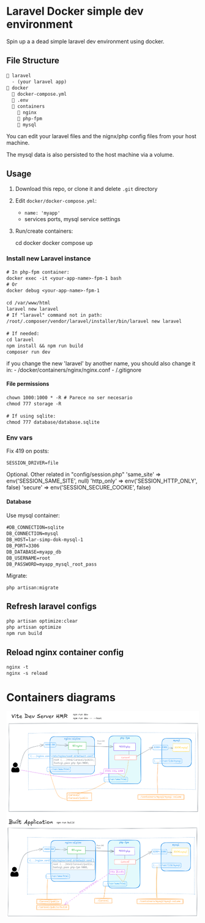 # Laravel Docker simple dev environment

Spin up a a dead simple laravel dev environment using docker.

## File Structure

```
📁 laravel
  - (your laravel app)
📁 docker
  📘 docker-compose.yml
  📄 .env
  📁 containers
    📁 nginx
    📁 php-fpm
    📁 mysql
```

You can edit your laravel files and the nignx/php config files
from your host machine.

The mysql data is also persisted to the host machine via a volume.

## Usage

1. Download this repo, or clone it and delete `.git` directory

2. Edit `docker/docker-compose.yml`:
	
	- `name: 'myapp'`
	- services ports, mysql service settings

3. Run/create containers: 
	
	cd docker
	docker compose up

### Install new Laravel instance

	# In php-fpm container:
	docker exec -it <your-app-name>-fpm-1 bash	
	# Or
	docker debug <your-app-name>-fpm-1
	
	cd /var/www/html
	laravel new laravel
	# If "laravel" command not in path:
	/root/.composer/vendor/laravel/installer/bin/laravel new laravel
	
	# If needed:
	cd laravel
	npm install && npm run build
	composer run dev

if you change the new 'laravel' by another name, you should also change it in: 
	- /docker/containers/nginx/nginx.conf
	- /.gitignore

#### File permissions

	chown 1000:1000 * -R # Parece no ser necesario
	chmod 777 storage -R
	
	# If using sqlite:
	chmod 777 database/database.sqlite 

### Env vars

Fix 419 on posts:
	
	SESSION_DRIVER=file

Optional. Other related in "config/session.php"
	'same_site' => env('SESSION_SAME_SITE', null)
	'http_only' => env('SESSION_HTTP_ONLY', false)
	'secure' => env('SESSION_SECURE_COOKIE', false)


#### Database

Use mysql container:

	#DB_CONNECTION=sqlite
	DB_CONNECTION=mysql
	DB_HOST=lar-simp-dok-mysql-1
	DB_PORT=3306
	DB_DATABASE=myapp_db
	DB_USERNAME=root
	DB_PASSWORD=myapp_mysql_root_pass

Migrate:

	php artisan:migrate

## Refresh laravel configs

	php artisan optimize:clear
	php artisan optimize
	npm run build

## Reload nginx container config

	nginx -t
	nginx -s reload

# Containers diagrams

![Containers Diagram](docs/containers-diagram.png)
